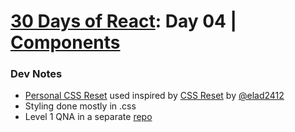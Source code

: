 <div id="readme"></div>

# [30 Days of React](../README.md#readme): Day 04 | [Components](https://github.com/Asabeneh/30-Days-Of-React/blob/master/04_Day_Components/04_components.md)

### Dev Notes
* [Personal CSS Reset](./src/reset.css) used inspired by [CSS Reset](https://github.com/elad2412/the-new-css-reset) by [@elad2412](https://github.com/elad2412)
* Styling done mostly in .css
* Level 1 QNA in a separate [repo](https://github.com/idesmar/30-Days-Of-React/blob/exercise-solutions/solutions/day-04/level1.js)
